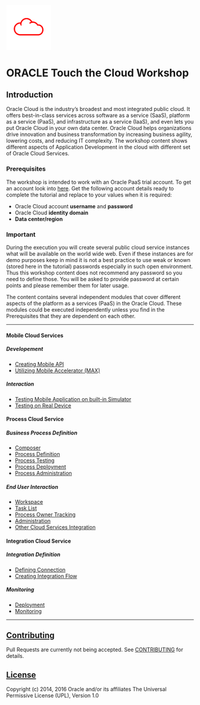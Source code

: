 ![](common/images/customer.logo.png)
---
# ORACLE Touch the Cloud Workshop #

## Introduction ##

Oracle Cloud is the industry’s broadest and most integrated public cloud. It offers best-in-class services across software as a service (SaaS), platform as a service (PaaS), and infrastructure as a service (IaaS), and even lets you put Oracle Cloud in your own data center. Oracle Cloud helps organizations drive innovation and business transformation by increasing business agility, lowering costs, and reducing IT complexity. The workshop content shows different aspects of Application Development in the cloud with different set of Oracle Cloud Services.

### Prerequisites ###

The workshop is intended to work with an Oracle PaaS trial account. To get an account look into [here](common/request.for.trial.md). Get the following account details ready to complete the tutorial and replace to your values when it is required:

+ Oracle Cloud account **username** and **password**
+ Oracle Cloud **identity domain**
+ **Data center/region**

### Important ###

During the execution you will create several public cloud service instances what will be available on the world wide web. Even if these instances are for demo purposes keep in mind it is not a best practice to use weak or known (stored here in the tutorial) passwords especially in such open environment. Thus this workshop content does not recommend any password so you need to define those. You will be asked to provide password at certain points and please remember them  for  later usage.

The content contains several independent modules that cover different aspects of the platform as a services (PaaS) in the Oracle Cloud. These modules could be executed independently unless you find in the Prerequisites that they are dependent on each other.

----

#### Mobile Cloud Services ####
##### Developement #####
+ [Creating Mobile API](mcs/create.cloud.services.md)
+ [Utilizing Mobile Accelerator (MAX)](mcs/max.md)

##### Interaction #####
+ [Testing Mobile Application on built-in Simulator](mcs/simulator.md)
+ [Testing on Real Device](mcs/deployment.md)

#### Process Cloud Service ####

##### Business Process Definition 
+ [Composer](pcs/process.composer.md)
+ [Process Definition](pcs/process.definition.md)
+ [Process Testing](pcs/process.testing.md)
+ [Process Deployment](pcs/process.deployment.md)
+ [Process Administration](pcs/process.deployment.md)

##### End User Interaction 
+ [Workspace](pcs/process.workspace.md)
+ [Task List](pcs/process.tasklist.md)
+ [Process Owner Tracking](pcs/process.tracking.md)
+ [Administration](pcs/process.admin.md)
+ [Other Cloud Services Integration](pcs/process.admin.md)

#### Integration Cloud Service ####

##### Integration Definition  
+ [Defining Connection](pcs/ics.defining.md)
+ [Creating Integration Flow](ics/ics.creation.md)

##### Monitoring
+ [Deployment](ics/ics.deployment.md)
+ [Monitoring](ics/ics.monitoring.md)

---

## [Contributing](CONTRIBUTING.md)
Pull Requests are currently not being accepted. See [CONTRIBUTING](CONTRIBUTING.md) for details.

## [License](LICENSE.md)
Copyright (c) 2014, 2016 Oracle and/or its affiliates
The Universal Permissive License (UPL), Version 1.0
